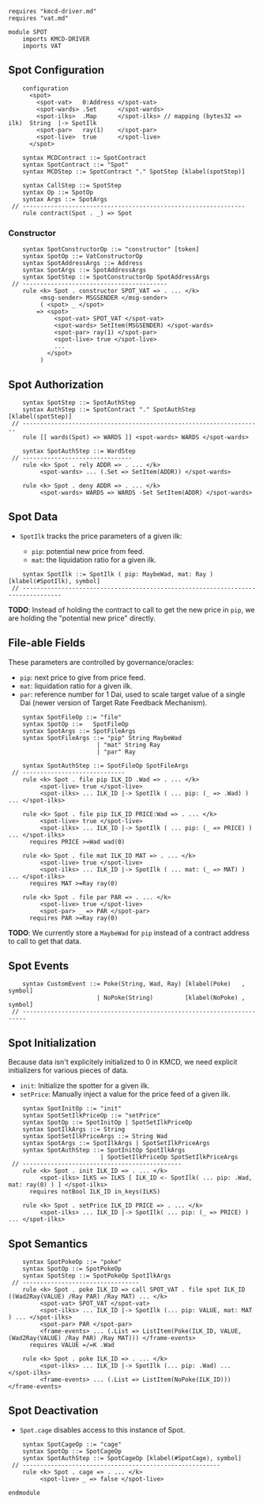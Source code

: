 ```k
requires "kmcd-driver.md"
requires "vat.md"

module SPOT
    imports KMCD-DRIVER
    imports VAT
```

Spot Configuration
------------------

```k
    configuration
      <spot>
        <spot-vat>   0:Address </spot-vat>
        <spot-wards> .Set      </spot-wards>
        <spot-ilks>  .Map      </spot-ilks> // mapping (bytes32 => ilk)  String  |-> SpotIlk
        <spot-par>   ray(1)    </spot-par>
        <spot-live>  true      </spot-live>
      </spot>
```

```k
    syntax MCDContract ::= SpotContract
    syntax SpotContract ::= "Spot"
    syntax MCDStep ::= SpotContract "." SpotStep [klabel(spotStep)]

    syntax CallStep ::= SpotStep
    syntax Op ::= SpotOp
    syntax Args ::= SpotArgs
 // ---------------------------------------------------------------
    rule contract(Spot . _) => Spot
```

### Constructor

```k
    syntax SpotConstructorOp ::= "constructor" [token]
    syntax SpotOp ::= VatConstructorOp
    syntax SpotAddressArgs ::= Address
    syntax SpotArgs ::= SpotAddressArgs
    syntax SpotStep ::= SpotConstructorOp SpotAddressArgs
 // -----------------------------------------
    rule <k> Spot . constructor SPOT_VAT => . ... </k>
         <msg-sender> MSGSENDER </msg-sender>
         ( <spot> _ </spot>
        => <spot>
             <spot-vat> SPOT_VAT </spot-vat>
             <spot-wards> SetItem(MSGSENDER) </spot-wards>
             <spot-par> ray(1) </spot-par>
             <spot-live> true </spot-live>
             ...
           </spot>
         )
```

Spot Authorization
------------------

```k
    syntax SpotStep ::= SpotAuthStep
    syntax AuthStep ::= SpotContract "." SpotAuthStep [klabel(spotStep)]
 // --------------------------------------------------------------------
    rule [[ wards(Spot) => WARDS ]] <spot-wards> WARDS </spot-wards>

    syntax SpotAuthStep ::= WardStep
 // -------------------------------
    rule <k> Spot . rely ADDR => . ... </k>
         <spot-wards> ... (.Set => SetItem(ADDR)) </spot-wards>

    rule <k> Spot . deny ADDR => . ... </k>
         <spot-wards> WARDS => WARDS -Set SetItem(ADDR) </spot-wards>
```

Spot Data
---------

-   `SpotIlk` tracks the price parameters of a given ilk:

    -   `pip`: potential new price from feed.
    -   `mat`: the liquidation ratio for a given ilk.

```k
    syntax SpotIlk ::= SpotIlk ( pip: MaybeWad, mat: Ray ) [klabel(#SpotIlk), symbol]
 // ---------------------------------------------------------------------------------
```

**TODO**: Instead of holding the contract to call to get the new price in `pip`, we are holding the "potential new price" directly.

File-able Fields
----------------

These parameters are controlled by governance/oracles:

-   `pip`: next price to give from price feed.
-   `mat`: liquidation ratio for a given ilk.
-   `par`: reference number for 1 Dai, used to scale target value of a single Dai (newer version of Target Rate Feedback Mechanism).

```k
    syntax SpotFileOp ::= "file"
    syntax SpotOp ::=   SpotFileOp
    syntax SpotArgs ::= SpotFileArgs
    syntax SpotFileArgs ::= "pip" String MaybeWad
                         | "mat" String Ray
                         | "par" Ray

    syntax SpotAuthStep ::= SpotFileOp SpotFileArgs
 // -----------------------------
    rule <k> Spot . file pip ILK_ID .Wad => . ... </k>
         <spot-live> true </spot-live>
         <spot-ilks> ... ILK_ID |-> SpotIlk ( ... pip: (_ => .Wad) ) ... </spot-ilks>

    rule <k> Spot . file pip ILK_ID PRICE:Wad => . ... </k>
         <spot-live> true </spot-live>
         <spot-ilks> ... ILK_ID |-> SpotIlk ( ... pip: (_ => PRICE) ) ... </spot-ilks>
      requires PRICE >=Wad wad(0)

    rule <k> Spot . file mat ILK_ID MAT => . ... </k>
         <spot-live> true </spot-live>
         <spot-ilks> ... ILK_ID |-> SpotIlk ( ... mat: (_ => MAT) ) ... </spot-ilks>
      requires MAT >=Ray ray(0)

    rule <k> Spot . file par PAR => . ... </k>
         <spot-live> true </spot-live>
         <spot-par> _ => PAR </spot-par>
      requires PAR >=Ray ray(0)
```

**TODO**: We currently store a `MaybeWad` for `pip` instead of a contract address to call to get that data.

Spot Events
-----------

```k
    syntax CustomEvent ::= Poke(String, Wad, Ray) [klabel(Poke)   , symbol]
                         | NoPoke(String)         [klabel(NoPoke) , symbol]
 // -----------------------------------------------------------------------
```

Spot Initialization
-------------------

Because data isn't explicitely initialized to 0 in KMCD, we need explicit initializers for various pieces of data.

-   `init`: Initialize the spotter for a given ilk.
-   `setPrice`: Manually inject a value for the price feed of a given ilk.

```k
    syntax SpotInitOp ::= "init"
    syntax SpotSetIlkPriceOp ::= "setPrice"
    syntax SpotOp ::= SpotInitOp | SpotSetIlkPriceOp
    syntax SpotIlkArgs ::= String
    syntax SpotSetIlkPriceArgs ::= String Wad
    syntax SpotArgs ::= SpotIlkArgs | SpotSetIlkPriceArgs
    syntax SpotAuthStep ::= SpotInitOp SpotIlkArgs
                          | SpotSetIlkPriceOp SpotSetIlkPriceArgs
 // ---------------------------------------------
    rule <k> Spot . init ILK_ID => . ... </k>
         <spot-ilks> ILKS => ILKS [ ILK_ID <- SpotIlk( ... pip: .Wad, mat: ray(0) ) ] </spot-ilks>
      requires notBool ILK_ID in_keys(ILKS)

    rule <k> Spot . setPrice ILK_ID PRICE => . ... </k>
         <spot-ilks> ... ILK_ID |-> SpotIlk( ... pip: (_ => PRICE) ) ... </spot-ilks>
```

Spot Semantics
--------------

```k
    syntax SpotPokeOp ::= "poke"
    syntax SpotOp ::= SpotPokeOp
    syntax SpotStep ::= SpotPokeOp SpotIlkArgs
 // ---------------------------------
    rule <k> Spot . poke ILK_ID => call SPOT_VAT . file spot ILK_ID ((Wad2Ray(VALUE) /Ray PAR) /Ray MAT) ... </k>
         <spot-vat> SPOT_VAT </spot-vat>
         <spot-ilks> ... ILK_ID |-> SpotIlk (... pip: VALUE, mat: MAT ) ... </spot-ilks>
         <spot-par> PAR </spot-par>
         <frame-events> ... (.List => ListItem(Poke(ILK_ID, VALUE, (Wad2Ray(VALUE) /Ray PAR) /Ray MAT))) </frame-events>
      requires VALUE =/=K .Wad

    rule <k> Spot . poke ILK_ID => . ... </k>
         <spot-ilks> ... ILK_ID |-> SpotIlk (... pip: .Wad) ... </spot-ilks>
         <frame-events> ... (.List => ListItem(NoPoke(ILK_ID))) </frame-events>
```
Spot Deactivation
-----------------

-   `Spot.cage` disables access to this instance of Spot.

```k
    syntax SpotCageOp ::= "cage"
    syntax SpotOp ::= SpotCageOp
    syntax SpotAuthStep ::= SpotCageOp [klabel(#SpotCage), symbol]
 // --------------------------------------------------------
    rule <k> Spot . cage => . ... </k>
         <spot-live> _ => false </spot-live>
```

```k
endmodule
```
